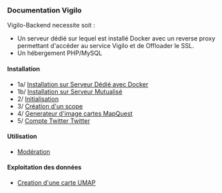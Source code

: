 ### Documentation Vigilo

Vigilo-Backend necessite soit :
* Un serveur dédié sur lequel est installé Docker avec un reverse proxy permettant d'accéder au service Vigilo et de Offloader le SSL.
* Un hébergement PHP/MySQL

#### Installation
 * 1a/ [Installation sur Serveur Dédié avec Docker](INSTALLATION_DEDIE.md)
 * 1b/ [Installation sur Serveur Mutualisé](INSTALLATION_MUTUALISE.md)
 * 2/ [Initialisation](CONFIGURATION_INITIALISATION.md)
 * 3/ [Création d'un scope](CONFIGURATION_SCOPE.md)
 * 4/ [Generateur d'image cartes MapQuest](CONFIGURATION_MAPQUEST.md)
 * 5/ [Compte Twitter Twitter](CONFIGURATION_TWITTER.md)
#### Utilisation
 * [Modération](MODERATION.md)
#### Exploitation des données
 * [Creation d'une carte UMAP](CONFIGURATION_UMAP.md)



